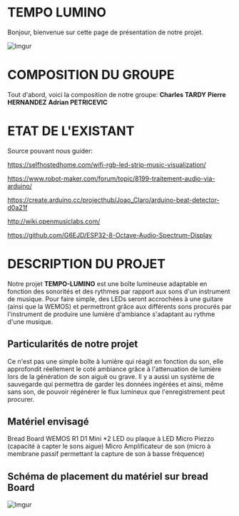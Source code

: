 # TEMPO LUMINO
Bonjour, bienvenue sur cette page de présentation de notre projet. 

![Imgur](https://i.imgur.com/XwlHCOU.jpg)

# COMPOSITION DU GROUPE
Tout d'abord, voici la composition de notre groupe:
**Charles TARDY**
**Pierre HERNANDEZ**
**Adrian PETRICEVIC**

# ETAT DE L'EXISTANT
Source pouvant nous guider:

https://selfhostedhome.com/wifi-rgb-led-strip-music-visualization/

https://www.robot-maker.com/forum/topic/8199-traitement-audio-via-arduino/

https://create.arduino.cc/projecthub/Joao_Claro/arduino-beat-detector-d0a21f

http://wiki.openmusiclabs.com/

https://github.com/G6EJD/ESP32-8-Octave-Audio-Spectrum-Display

# DESCRIPTION DU PROJET

Notre projet **TEMPO-LUMINO** est une boîte lumineuse adaptable en fonction des sonorités et des rythmes par rapport aux sons d'un instrument de musique.
Pour faire simple, des LEDs seront accrochées à une guitare (ainsi que la WEMOS) et permettront grâce aux différents sons procurés par l'instrument de produire une lumière d'ambiance s'adaptant au rythme d'une musique.

## Particularités de notre projet

Ce n'est pas une simple boîte à lumière qui réagit en fonction du son, elle approfondit réellement le coté ambiance grâce à l'attenuation de lumière lors de la génération de son aiguë ou grave.
Il y a aussi un système de sauvegarde qui permettra de garder les données ingérées et ainsi, même sans son, de pouvoir régénérer le flux lumineux que l'enregistrement peut procurer.

## Matériel envisagé

Bread Board
WEMOS R1 D1 Mini *2
LED ou plaque à LED
Micro Piezzo (capacité à capter le sons aigue)
Micro Amplificateur de son (micro à membrane passif permettant la capture de son à basse fréquence)

## Schéma de placement du matériel sur bread Board

![Imgur](https://i.imgur.com/VsRkwRn.png)
